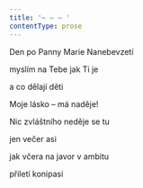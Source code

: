 ```yaml
---
title: '– – – '
contentType: prose
---
```


Den po Panny Marie Nanebevzetí

myslím na Tebe jak Ti je

a co dělají děti

Moje lásko – má naděje!

Nic zvláštního neděje se tu

jen večer asi

jak včera na javor v ambitu

přiletí konipasi
